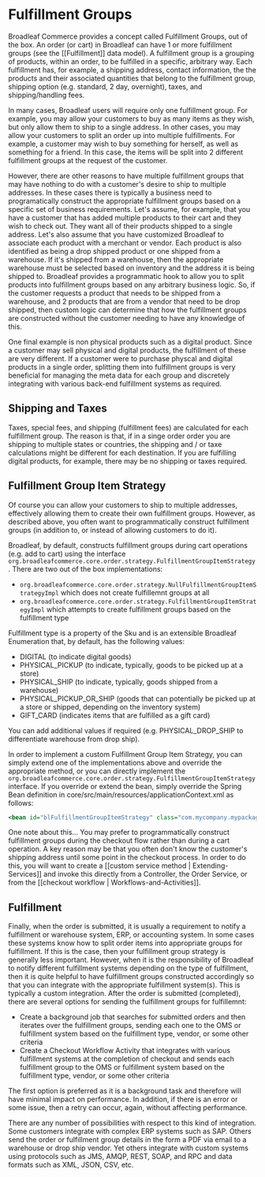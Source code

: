 # Fulfillment Groups

Broadleaf Commerce provides a concept called Fulfillment Groups, out of the box. An order (or cart) in Broadleaf can have 1 or more fulfillment groups (see the [[Fulfillment]] data model).  A fulfillment group is a grouping of products, within an order, to be fulfilled in a specific, arbitrary way.  Each fulfillment has, for example, a shipping address, contact information, the the products and their associated quantities that belong to the fulfillment group, shipping option (e.g. standard, 2 day, overnight), taxes, and shipping/handling fees.

In many cases, Broadleaf users will require only one fulfillment group.  For example, you may allow your customers to buy as many items as they wish, but only allow them to ship to a single address.  In other cases, you may allow your customers to split an order up into multiple fulfillments.  For example, a customer may wish to buy something for herself, as well as something for a friend.  In this case, the items will be split into 2 different fulfillment groups at the request of the customer.

However, there are other reasons to have multiple fulfillment groups that may have nothing to do with a customer's desire to ship to multiple addresses.  In these cases there is typically a business need to programatically construct the appropriate fulfillment groups based on a specific set of business requirements.  Let's assume, for example, that you have a customer that has added multiple products to their cart and they wish to check out.  They want all of their products shipped to a single address.  Let's also assume that you have customized Broadleaf to associate each product with a merchant or vendor.  Each product is also identified as being a drop shipped product or one shipped from a warehouse.  If it's shipped from a warehouse, then the appropriate warehouse must be selected based on inventory and the address it is being shipped to.  Broadleaf provides a programmatic hook to allow you to split products into fulfillment groups based on any arbitrary business logic.  So, if the customer requests a product that needs to be shipped from a warehouse, and 2 products that are from a vendor that need to be drop shipped, then custom logic can determine that how the fulfillment groups are constructed without the customer needing to have any knowledge of this.

One final example is non physical products such as a digital product.  Since a customer may sell physical and digital products, the fulfillment of these are very different.  If a customer were to purchase physcal and digital products in a single order, splitting them into fulfillment groups is very beneficial for managing the meta data for each group and discretely integrating with various back-end fulfillment systems as required.


## Shipping and Taxes

Taxes, special fees, and shipping (fulfillment fees) are calculated for each fulfillment group.  The reason is that, if in a singe order order you are shipping to multiple states or countries, the shipping and / or taxe calculations might be different for each destination.  If you are fulfilling digital products, for example, there may be no shipping or taxes required.

## Fulfillment Group Item Strategy

Of course you can allow your customers to ship to multiple addresses, effectively allowing them to create their own fulfillment groups.  However, as described above, you often want to programmatically construct fulfillment groups (in addition to, or instead of allowing customers to do it).

Broadleaf, by default, constructs fulfillment groups during cart operations (e.g. add to cart) using the interface ```org.broadleafcommerce.core.order.strategy.FulfillmentGroupItemStrategy```.  There are two out of the box implementations:

- ```org.broadleafcommerce.core.order.strategy.NullFulfillmentGroupItemStrategyImpl``` which does not create fulfillemnt groups at all
- ```org.broadleafcommerce.core.order.strategy.FulfillmentGroupItemStrategyImpl``` which attempts to create fulfillment groups based on the fulfillment type

Fulfillment type is a property of the Sku and is an extensible Broadleaf Enumeration that, by default, has the following values:

- DIGITAL (to indicate digital goods)
- PHYSICAL\_PICKUP (to indicate, typically, goods to be picked up at a store)
- PHYSICAL\_SHIP (to indicate, typically, goods shipped from a warehouse)
- PHYSICAL\_PICKUP\_OR\_SHIP (goods that can potentially be picked up at a store or shipped, depending on the inventory system)
- GIFT\_CARD (indicates items that are fulfilled as a gift card)

You can add additional values if required (e.g. PHYSICAL\_DROP\_SHIP to differentiate warehouse from drop ship).

In order to implement a custom Fulfillment Group Item Strategy, you can simply extend one of the implementations above and override the appropriate method, or you can directly implement the ```org.broadleafcommerce.core.order.strategy.FulfillmentGroupItemStrategy``` interface.  If you override or extend the bean, simply override the Spring Bean definition in core/src/main/resources/applicationContext.xml as follows:

```xml
<bean id="blFulfillmentGroupItemStrategy" class="com.mycompany.mypackage.MyFulfillmentGroupItemStrategy"/>
```

One note about this... You may prefer to programmatically construct fulfillment groups during the checkout flow rather than during a cart operation.  A key reason may be that you often don't know the customer's shipping address until some point in the checkout process.  In order to do this, you will want to create a [[custom service method | Extending-Services]] and invoke this directly from a Controller, the Order Service, or from the [[checkout workflow | Workflows-and-Activities]].


## Fulfillment

Finally, when the order is submitted, it is usually a requirement to notify a fulfillment or warehouse system, ERP, or accounting system.  In some cases these systems know how to split order items into appropriate groups for fulfillment.  If this is the case, then your fulfillment group strategy is generally less important.  However, when it is the responsibility of Broadleaf to notify different fulfillment systems depending on the type of fulfillment, then it is quite helpful to have fulfillment groups constructed accordingly so that you can integrate with the appropriate fulfillment system(s). This is typically a custom integration.  After the order is submitted (completed), there are several options for sending the fulfillment groups for fulfillemnt:

- Create a background job that searches for submitted orders and then iterates over the fulfillment groups, sending each one to the OMS or fulfillment system based on the fulfillment type, vendor, or some other criteria
- Create a Checkout Workflow Activity that integrates with various fulfillment systems at the completion of checkout and sends each fulfillment group to the OMS or fulfillment system based on the fulfillment type, vendor, or some other criteria

The first option is preferred as it is a background task and therefore will have minimal impact on performance.  In addition, if there is an error or some issue, then a retry can occur, again, without affecting performance.

There are any number of possibilities with respect to this kind of integration.  Some customers integrate with complex ERP systems such as SAP.  Others send the order or fulfillment group details in the form a PDF via email to a warehouse or drop ship vendor.  Yet others integrate with custom systems using protocols such as JMS, AMQP, REST, SOAP, and RPC and data formats such as XML, JSON, CSV, etc.

